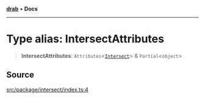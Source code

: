 [**drab**](/docs/README.md) • **Docs**

---

# Type alias: IntersectAttributes

> **IntersectAttributes**: `Attributes`\<[`Intersect`](/docs/classes/Intersect.md)\> & `Partial`\<`object`\>

## Source

[src/package/intersect/index.ts:4](https://github.com/rossrobino/components/blob/44e4b4fb3af0ca5b9d4f714ce2189c0e59989749/src/package/intersect/index.ts#L4)
